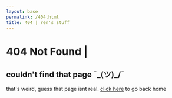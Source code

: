 ```yaml
---
layout: base
permalink: /404.html
title: 404 | ren's stuff
---
```


# 404 Not Found | [<i class="fa-solid fa-house"></i>](/)

<div class="card" markdown="1">

## couldn't find that page ¯\_(ツ)_/¯
that's weird, guess that page isnt real. [click here](/) to go back home

</div>